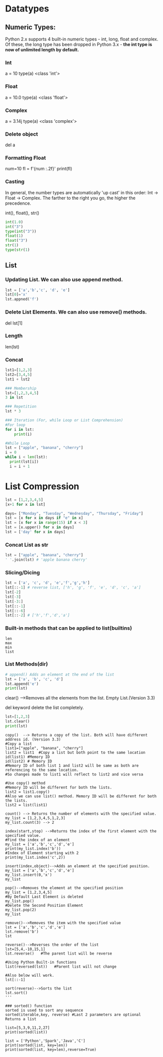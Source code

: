 # Datatypes
## Numeric Types:
Python 2.x supports 4 built-in numeric types - int, long, float and complex. 
Of these, the long type has been dropped in Python 3.x - **the int type is now of unlimited length by default.**

### Int
a = 10
type(a)
<class 'int'>

### Float
a = 10.0
type(a)
<class 'float'>

### Complex
a = 3.14j
type(a)
<class 'complex'> 

### Delete object
del a

### Formatting Float
num=10
fl = f'{num :.2f}'
print(fl)

### Casting
In general, the number types are automatically 'up cast' in this order:
Int → Float → Complex. The farther to the right you go, the higher the precedence.

int(), float(), str()

```python
int(1.0)  
int("3")
type(int("3"))
float(1)
float("3")
str(1)
type(str(1)
```

## List

### Updating List. We can also use append method.
```python
lst = ['a','b','c', 'd', 'e']
lst[0]='x'
lst.appned('f')
```

### Delete List Elements. We can also use remove() methods.
del lst[1]

### Length
len(lst)

### Concat
```python
lst1=[1,2,3]
lst2=[3,4,5]
lst1 + lst2

### Membership
lst=[1,2,3,4,5]
3 in lst

### Repetition
lst * 3

### Iteration (For, while Loop or List Comprehension)
#For loop
for i in lst:
	print(i)  

#While Loop
lst = ["apple", "banana", "cherry"]
i = 0
while i < len(lst):
  print(lst[i])
  i = i + 1
```

# List Compression
```python
lst = [1,2,3,4,5]
[x+1 for x in lst]

days= ["Monday", "Tuesday", "Wednesday", "Thursday", "Friday"]
lst = [x for x in days if "e" in x]
lst = [x for x in range(15) if x < 3]
lst = [x.upper() for x in days]
lst = ['day' for x in days]
```

### Concat List as str
```python
lst = ["apple", "banana", "cherry"]
' '.join(lst) # 'apple banana cherry'
```

### Slicing/Dicing
```python
lst = ['a', 'c', 'd', 'e','f','g','h']
lst[::-1] # reverse list, ['h', 'g', 'f', 'e', 'd', 'c', 'a']
lst[-2]
lst[-3]
lst[-3:]
lst[::-1]
lst[::-6]
lst[::-2] # ['h','f','d','a']
```

### Built-in methods that can be applied to list(__builtins__)
```
len
max
min
list
```

### List Methods(dir)
```python
# append() Adds an element at the end of the list
lst = ['a', 'b', 'c', 'd']
lst.append('e')
print(lst)
```

clear()	-->Removes all the elements from the list. Empty List.(Version 3.3)

del keyword delete the list completely.
```python
lst=[1,2,3]
lst.clear()
print(lst)
```
```
copy()	--> Returns a copy of the list. Both will have different address id. (Version 3.3)
#Copy a list
list1=["apple", "banana", "cherry"]
list2 = list1  #Copy a list but both point to the same location
id(list1) #Memory ID
id(list2) # Memory ID
#Memory ID of both list 1 and list2 will be same as both are referencing to the same location.
#So changes made to list1 will reflect to list2 and vice versa
    
#Use copy() method
#Memory ID will be different for both the lists.
list2 = list1.copy()
#Also we can use list() method. Memory ID will be different for both the lists.
list2 = list(list1)

count()	--> Returns the number of elements with the specified value. 
my_list = [1,2,3,4,5,1,2,3]
my_list.count(3) --> 2

index(start,stop) -->Returns the index of the first element with the specified value.
#Find the index of an element
my_list = ['a','b','c','d','e']
print(my_list.index('b'))
#Index of Element starting with 2
print(my_list.index('c',2)) 

insert(index,object)-->Adds an element at the specified position.
my_list = ['a','b','c','d','e']
my_list.insert(0,'x')
my_list

pop()-->Removes the element at the specified position
my_list = [1,2,3,4,5]
#By Default Last Element is deleted
my_list.pop()
#Delete the Second Position Element
my_list.pop(2)
my_list

remove()-->Removes the item with the specified value
lst = ['a','b','c','d','e']
lst.remove('b')
lst

reverse()-->Reverses the order of the list
lst=[5,4,-10,15,1]
lst.reverse()   #The parent list will be reverse

#Using Python Built-in functions
list(reversed(lst))   #Parent list will not change

#Also below will work.
lst[::-1]

sort(reverse)-->Sorts the list
lst.sort()
'''

### sorted() function
sorted is used to sort any sequence
sorted(iterable,key, reverse) #Last 2 parameters are optional
Returns a list

list=[5,3,9,11,2,27]
print(sorted(list))

list = ['Python','Spark','Java','C']
print(sorted(list, key=len))
print(sorted(list, key=len),reverse=True)
```




